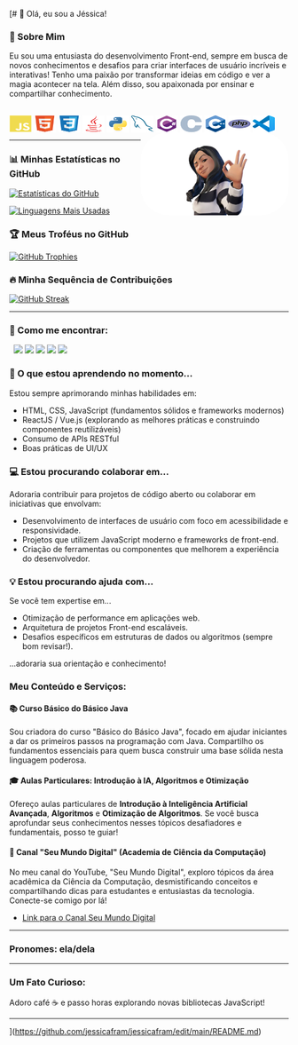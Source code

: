 [# 👋 Olá, eu sou a Jéssica!

### 🚀 Sobre Mim

Eu sou uma entusiasta do desenvolvimento Front-end, sempre em busca de novos conhecimentos e desafios para criar interfaces de usuário incríveis e interativas! Tenho uma paixão por transformar ideias em código e ver a magia acontecer na tela. Além disso, sou apaixonada por ensinar e compartilhar conhecimento.

<div style="display: inline_block"><br>
<img align="center" alt="Jessica-Js" height="30" width="40" src="https://raw.githubusercontent.com/devicons/devicon/master/icons/javascript/javascript-plain.svg">
<img align="center" alt="Jessica-Html" height="30" width="40" src="https://raw.githubusercontent.com/devicons/devicon/master/icons/html5/html5-original.svg">
<img align="center" alt="Jessica-Css" height="30" width="40" src="https://raw.githubusercontent.com/devicons/devicon/master/icons/css3/css3-original.svg">
<img align="center" alt="Jessica-Java" height="30" width="40" src="https://raw.githubusercontent.com/devicons/devicon/master/icons/java/java-plain.svg">
<img align="center" alt="Jessica-Python" height="30" width="40" src="https://raw.githubusercontent.com/devicons/devicon/master/icons/python/python-original.svg">
<img align="center" alt="Jessica-Sql" height="30" width="40" src="https://raw.githubusercontent.com/devicons/devicon/master/icons/mysql/mysql-original.svg"> 
<img align="center" alt="Jessica-Csharp" height="30" width="40" src="https://raw.githubusercontent.com/devicons/devicon/master/icons/csharp/csharp-original.svg">
<img align="center" alt="Jessica-C" height="30" width="40" src="https://raw.githubusercontent.com/devicons/devicon/master/icons/c/c-original.svg">
<img align="center" alt="Jessica-Cplusplus" height="30" width="40" src="https://raw.githubusercontent.com/devicons/devicon/master/icons/cplusplus/cplusplus-original.svg">
<img align="center" alt="Jessica-Php" height="30" width="40" src="https://raw.githubusercontent.com/devicons/devicon/master/icons/php/php-original.svg">
<img align="center" alt="Jessica-VSCode" height="30" width="40" src="https://raw.githubusercontent.com/devicons/devicon/master/icons/vscode/vscode-original.svg">
<img align="right" alt="Avatar da Jéssica fazendo ok" height="150" style="border-radius:50px;" src="https://raw.githubusercontent.com/jessicafram/jessicafram/9bd55d0d1fdf1b0de2e0d55bbbc5514a428e3/Aula%2003%20(3).jpg">
</div>

---

### 📊 Minhas Estatísticas no GitHub

[![Estatísticas do GitHub](https://github-readme-stats.vercel.app/api?username=jessicafram&show_icons=true&theme=dracula&include_all_commits=true&count_private=true)](https://github.com/jessicafram)

[![Linguagens Mais Usadas](https://github-readme-stats.vercel.app/api/top-langs/?username=jessicafram&layout=compact&theme=dracula)](https://github.com/jessicafram)

### 🏆 Meus Troféus no GitHub

[![GitHub Trophies](https://github-profile-trophy.vercel.app/?username=jessicafram&theme=dracula&no-frame=true&no-bg=true)](https://github.com/jessicafram)

### 🔥 Minha Sequência de Contribuições

[![GitHub Streak](https://github-readme-streak-stats.herokuapp.com/?user=jessicafram&theme=dracula&hide_border=true&date_format=M%20D%5B%2C%20YY%5D)](https://git.io/streak-stats)

---

### 💬 Como me encontrar:

<div> 
<a href="https://www.youtube.com/@seumundodigital2075" target="_blank"><img src="https://img.shields.io/badge/YouTube-FF0000?style=for-the-badge&logo=youtube&logoColor=white" target="_blank"></a>
<a href="https://instagram.com/insights_da_je" target="_blank"><img src="https://img.shields.io/badge/-Instagram-%23E4405F?style=for-the-badge&logo=instagram&logoColor=white" target="_blank"></a>
<a href="https://wa.me/5521992064288" target="_blank"><img src="https://img.shields.io/badge/WhatsApp-25D366?style=for-the-badge&logo=whatsapp&logoColor=white" target="_blank"></a>
<a href = "mailto:jessicafranca1981@gmail.com"><img src="https://img.shields.io/badge/-Gmail-%23333?style=for-the-badge&logo=gmail&logoColor=white" target="_blank"></a>
<a href="https://www.linkedin.com/in/jessica-frança-smd" target="_blank"><img src="https://img.shields.io/badge/-LinkedIn-%230077B5?style=for-the-badge&logo=linkedin&logoColor=white" target="_blank"></a> 
</div>

### 🌱 O que estou aprendendo no momento...

Estou sempre aprimorando minhas habilidades em:
* HTML, CSS, JavaScript (fundamentos sólidos e frameworks modernos)
* ReactJS / Vue.js (explorando as melhores práticas e construindo componentes reutilizáveis)
* Consumo de APIs RESTful
* Boas práticas de UI/UX

### 💻 Estou procurando colaborar em...

Adoraria contribuir para projetos de código aberto ou colaborar em iniciativas que envolvam:
* Desenvolvimento de interfaces de usuário com foco em acessibilidade e responsividade.
* Projetos que utilizem JavaScript moderno e frameworks de front-end.
* Criação de ferramentas ou componentes que melhorem a experiência do desenvolvedor.

### 💡 Estou procurando ajuda com...

Se você tem expertise em...
* Otimização de performance em aplicações web.
* Arquitetura de projetos Front-end escaláveis.
* Desafios específicos em estruturas de dados ou algoritmos (sempre bom revisar!).

...adoraria sua orientação e conhecimento!

### Meu Conteúdo e Serviços:

#### 📚 Curso Básico do Básico Java
Sou criadora do curso "Básico do Básico Java", focado em ajudar iniciantes a dar os primeiros passos na programação com Java. Compartilho os fundamentos essenciais para quem busca construir uma base sólida nesta linguagem poderosa.

#### 🎓 Aulas Particulares: Introdução à IA, Algoritmos e Otimização
Ofereço aulas particulares de **Introdução à Inteligência Artificial Avançada**, **Algoritmos** e **Otimização de Algoritmos**. Se você busca aprofundar seus conhecimentos nesses tópicos desafiadores e fundamentais, posso te guiar!

#### 🎥 Canal "Seu Mundo Digital" (Academia de Ciência da Computação)
No meu canal do YouTube, "Seu Mundo Digital", exploro tópicos da área acadêmica da Ciência da Computação, desmistificando conceitos e compartilhando dicas para estudantes e entusiastas da tecnologia. Conecte-se comigo por lá!
* [Link para o Canal Seu Mundo Digital](https://www.youtube.com/@seumundodigital2075) 

---

### Pronomes: ela/dela

---

### Um Fato Curioso:

Adoro café ☕ e passo horas explorando novas bibliotecas JavaScript!

---
](https://github.com/jessicafram/jessicafram/edit/main/README.md)
